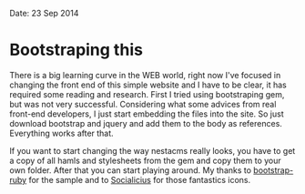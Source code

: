 Date: 23 Sep 2014

# Bootstraping this

There is a big learning curve in the WEB world, right now I've focused in changing the front end of this simple website and I have to be clear, it has required some reading and research. First I tried using bootstraping gem, but was not very successful. Considering what some advices from real front-end developers, I just start embedding the files into the site. So just download bootstrap and jquery and add them to the body as references. Everything works after that.

If you want to start changing the way nestacms really looks, you have to get a copy of all hamls and stylesheets from the gem and copy them to your own folder. After that you can start playing around. My thanks to [bootstrap-ruby][] for the sample and to [Socialicius][] for those fantastics icons.



[bootstrap-ruby]: https://github.com/bootstrap-ruby/sinatra-bootstrap/
[Socialicius]: http://shalinguyen.github.io/socialicious/
